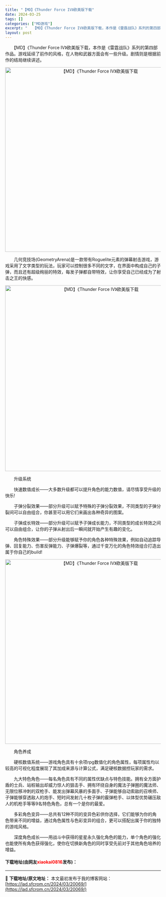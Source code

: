 ```yaml
---
title: "【MD】《Thunder Force IV》欧美版下载"
date: 2024-03-25
tags: []
categories: ["MD游戏"]
excerpt: "　　【MD】《Thunder Force IV》欧美版下载，本作是《雷霆战队》系列的第四部作品。游戏延续了前作的风格，在人物和武器方面会有一些升级。剧情则是根据前作的结局继续讲述。 　　几何竞技场(GeometryArena)是一款带有Roguelite元素的弹幕射击游戏，游戏采用了文字类型的玩法，&hellip;"
layout: post
---
```


 <p>　　【MD】《Thunder Force IV》欧美版下载，本作是《雷霆战队》系列的第四部作品。游戏延续了前作的风格，在人物和武器方面会有一些升级。剧情则是根据前作的结局继续讲述。</p> <p align="center"><img align="" border="0" src="https://lad.sfcrom.cn/wp-content/uploads/2024/03/20240325_660115079b2c1.png" width="595" alt="【MD】《Thunder Force IV》欧美版下载" /></p> <p>　　几何竞技场(GeometryArena)是一款带有Roguelite元素的弹幕射击游戏，游戏采用了文字类型的玩法，玩家可以控制很多不同的文字，在界面中构成自己的子弹，而且还有超级绚丽的特效，每发子弹都自带特效，让你享受自己已经成为了射击之王的快感。</p> <p align="center"><img align="" border="0" src="https://lad.sfcrom.cn/wp-content/uploads/2024/03/20240325_66011508a4b58.png" width="599" alt="【MD】《Thunder Force IV》欧美版下载" /></p> <p>　　升级系统</p> <p>　　快速数值成长&mdash;&mdash;大多数升级都可以提升角色的能力数值，请尽情享受升级的快乐!</p> <p>　　子弹分裂效果&mdash;&mdash;部分升级可以赋予特殊的子弹分裂效果，不同类型的子弹分裂间可以自由组合，你甚至可以用它们来画出各种奇异的图案。</p> <p>　　子弹成长特效&mdash;&mdash;部分升级可以赋予子弹成长能力，不同类型的成长特效之间可以自由组合，让你的子弹从射出后一瞬间就开始产生有趣的变化。</p> <p>　　角色特殊效果&mdash;&mdash;部分升级能够赋予你的角色各种特殊效果，例如自动追踪导弹、回复能力、伤害反弹能力、子弹爆裂等，通过千变万化的角色特效组合打造出属于你自己的build!</p> <p align="center"><img align="" border="0" src="https://lad.sfcrom.cn/wp-content/uploads/2024/03/20240325_660115098dc82.png" width="595" alt="【MD】《Thunder Force IV》欧美版下载" /></p> <p>　　角色养成</p> <p>　　硬核数值系统&mdash;&mdash;游戏角色具有十余项rpg数值化的角色属性，每项属性均以较高的可视化程度展现了其加成来源与计算公式，满足硬核数据控玩家的需求。</p> <p>　　九大特色角色&mdash;&mdash;每名角色具有不同的属性优缺点与特色技能。拥有全方面护盾的士兵、站桩输出却威力惊人的狙击手、拥有环绕自身的魔法子弹圈的魔法师、无限位移冲刺的双枪手、能发出弹幕风暴的多面手、子弹能够自动索敌的召唤师、子弹能够穿透敌人的炮手、短时间发射几十枚子弹的霰弹枪手、以体型优势碾压敌人的机枪手等等9名特色角色，总有一个是你的最爱。</p> <p>　　多彩角色变异&mdash;&mdash;总共有12种不同的变异色彩供你选择，它们能够为你的角色带来不同的增益，通过角色属性与色彩变异的组合，更可以搭配出属于你的独特的游戏风格。</p> <p>　　深度角色成长&mdash;&mdash;用战斗中获得的星星永久强化角色的能力，单个角色的强化也能使所有角色获得强化，使你在切换新角色的同时享受先前对于其他角色培养的增益。</p> <p><h4>下载地址(由网友<font color="red">xiaokai0816</font>发布)：</h4></p> 

---
📖 **下载地址/原文地址：** 本文最初发布于我的博客网站：[https://lad.sfcrom.cn/2024/03/20069/](https://lad.sfcrom.cn/2024/03/20069/)
